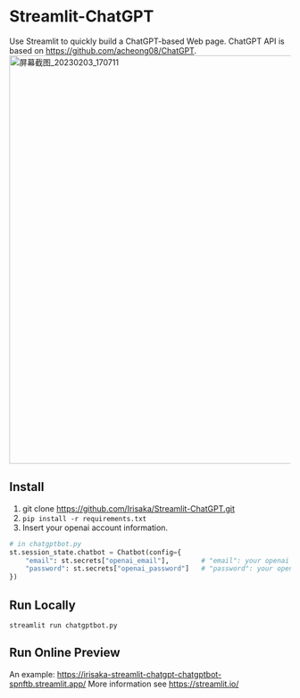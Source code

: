 # Streamlit-ChatGPT
Use Streamlit to quickly build a ChatGPT-based Web page. ChatGPT API is based on https://github.com/acheong08/ChatGPT.
<img width="732" alt="屏幕截图_20230203_170711" src="https://user-images.githubusercontent.com/58900145/220100808-27ec56ee-eac4-4c5b-ac5c-6699c9344151.png">
## Install
1. git clone https://github.com/Irisaka/Streamlit-ChatGPT.git
2. `pip install -r requirements.txt`
3. Insert your openai account information.
```python
# in chatgptbot.py
st.session_state.chatbot = Chatbot(config={
    "email": st.secrets["openai_email"],        # "email": your openai email
    "password": st.secrets["openai_password"]   # "password": your openai password
})
```
## Run Locally
`streamlit run chatgptbot.py`
## Run Online Preview
An example: https://irisaka-streamlit-chatgpt-chatgptbot-spnftb.streamlit.app/
More information see https://streamlit.io/
